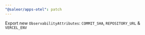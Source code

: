 ```yaml
---
"@saleor/apps-otel": patch
---
```


Export new `ObservabilityAttributes`: `COMMIT_SHA`, `REPOSITORY_URL` & `VERCEL_ENV`
